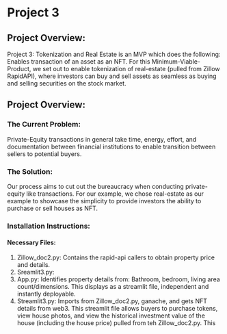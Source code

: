 # Project 3
## Project Overview: 

Project 3: Tokenization and Real Estate is an MVP which does the following: Enables transaction of an asset as an NFT. For this Minimum-Viable-Product, we set out to enable tokenization of real-estate (pulled from Zillow RapidAPI), where investors can buy and sell assets as seamless as buying and selling securities on the stock market. 

## Project Overview: 
### The Current Problem: 
Private-Equity transactions in general take time, energy, effort, and documentation between financial institutions to enable transition between sellers to potential buyers. 

### The Solution: 
Our process aims to cut out the bureaucracy when conducting private-equity like transactions. For our example, we chose real-estate as our example to showcase the simplicity to provide investors the ability to purchase or sell houses as NFT. 

### Installation Instructions:
#### Necessary Files: 
1. Zillow_doc2.py: Contains the rapid-api callers to obtain property price and details.
2. Sreamlit3.py: 
3. App.py: Identifies property details from: Bathroom, bedroom, living area count/dimensions. This displays as a streamlit file, independent and instantly deployable.
4. Streamlit3.py: Imports from Zillow_doc2.py, ganache, and gets NFT details from web3. This streamlit file allows buyers to purchase tokens, view house photos, and view the historical investment value of the house (including the house price) pulled from teh Zillow_doc2.py. This


